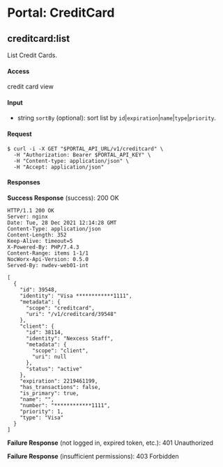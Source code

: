 # Portal: CreditCard

## creditcard:list
List Credit Cards.

#### Access
credit card view

#### Input
- string `sortBy` (optional): sort list by `id`|`expiration`|`name`|`type`|`priority`.

#### Request
```
$ curl -i -X GET "$PORTAL_API_URL/v1/creditcard" \
  -H "Authorization: Bearer $PORTAL_API_KEY" \
  -H "Content-type: application/json" \
  -H "Accept: application/json"
```

#### Responses
**Success Response** (success): 200 OK
```
HTTP/1.1 200 OK
Server: nginx
Date: Tue, 28 Dec 2021 12:14:28 GMT
Content-Type: application/json
Content-Length: 352
Keep-Alive: timeout=5
X-Powered-By: PHP/7.4.3
Content-Range: items 1-1/1
NocWorx-Api-Version: 0.5.0
Served-By: nwdev-web01-int

[
  {
    "id": 39548,
    "identity": "Visa ************1111",
    "metadata": {
      "scope": "creditcard",
      "uri": "/v1/creditcard/39548"
    },
    "client": {
      "id": 38114,
      "identity": "Nexcess Staff",
      "metadata": {
        "scope": "client",
        "uri": null
      },
      "status": "active"
    },
    "expiration": 2219461199,
    "has_transactions": false,
    "is_primary": true,
    "name": "",
    "number": "************1111",
    "priority": 1,
    "type": "Visa"
  }
]
```

**Failure Response** (not logged in, expired token, etc.): 401 Unauthorized

**Failure Response** (insufficient permissions): 403 Forbidden